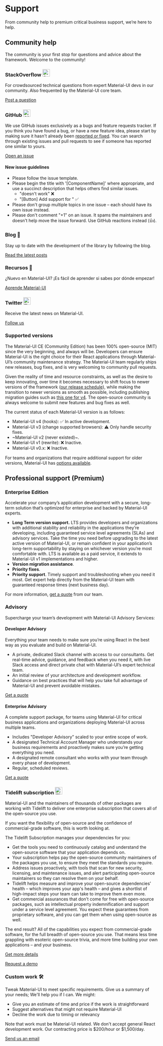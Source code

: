 # Support

<p class="description">From community help to premium critical business support, we’re here to help.</p>

## Community help

The community is your first stop for questions and advice about the framework. Welcome to the community!

### StackOverflow <img src="/static/images/logos/stackoverflow.svg" width="24" height="24" alt="StackOverflow logo" loading="lazy" />

For crowdsourced technical questions from expert Material-UI devs in our community. Also frequented by the Material-UI core team.

[Post a question](https://stackoverflow.com/questions/tagged/material-ui)

### GitHub <img src="/static/images/logos/github.svg" width="24" height="24" alt="GitHub logo" loading="lazy" />

We use GitHub issues exclusively as a bugs and feature requests tracker. If you think you have found a bug, or have a new feature idea, please start by making sure it hasn't already been [reported or fixed](https://github.com/mui-org/material-ui/issues?utf8=%E2%9C%93&q=is%3Aopen+is%3Aclosed). You can search through existing issues and pull requests to see if someone has reported one similar to yours.

[Open an issue](https://github.com/mui-org/material-ui/issues/new/choose)

#### New issue guidelines

- Please follow the issue template.
- Please begin the title with '[ComponentName]' where appropriate, and use a succinct description that helps others find similar issues. 
  - "doesn't work" ❌
  - "[Button] Add support for <some feature>" ✅
- Please don't group multiple topics in one issue – each should have its own issue instead.
- Please don't comment "+1" on an issue. It spams the maintainers and doesn't help move the issue forward. Use GitHub reactions instead (👍).

### Blog 📝

Stay up to date with the development of the library by following the blog.

[Read the latest posts](https://medium.com/material-ui/)

### Recursos 📖

¿Nuevo en Material-UI? ¡Es fácil de aprender si sabes por dónde empezar!

[Aprende Material-UI](/getting-started/learn/)

### Twitter <img src="/static/images/logos/twitter.svg" width="24" height="24" alt="Twitter logo" loading="lazy" />

Receive the latest news on Material-UI.

[Follow us](https://twitter.com/MaterialUI)

### Supported versions

The Material-UI CE (Community Edition) has been 100% open-source (MIT) since the very beginning, and always will be. Developers can ensure Material-UI is the right choice for their React applications through Material-UI’s community maintenance strategy. The Material-UI team regularly ships new releases, bug fixes, and is very welcoming to community pull requests.

Given the reality of time and resource constraints, as well as the desire to keep innovating, over time it becomes necessary to shift focus to newer versions of the framework ([our release schedule](https://material-ui.com/versions/#release-frequency)), while making the transition to newer versions as smooth as possible, including publishing migration guides such as [this one for v4](/guides/migration-v3/). The open-source community is always welcome to submit new features and bug fixes as well.

The current status of each Material-UI version is as follows:

- Material-UI v4 (hooks): ✅ In active development.
- Material-UI v3 (change supported browsers): ⚠️ Only handle security fixes.
- ~Material-UI v2 (never existed)~.
- Material-UI v1 (rewrite): ❌ Inactive.
- Material-UI v0.x: ❌ Inactive.

For teams and organizations that require additional support for older versions, Material-UI has [options available](#enterprise).

## Professional support (Premium)

### Enterprise Edition

Accelerate your company’s application development with a secure, long-term solution that’s optimized for enterprise and backed by Material-UI experts.

- **Long Term version support.** LTS provides developers and organizations with additional stability and reliability in the applications they’re developing, including guaranteed service level agreements (SLAs) and advisory services. Take the time you need before upgrading to the latest active version of Material-UI, or remain confident in your application’s long-term supportability by staying on whichever version you’re most comfortable with. LTS is available as a paid service, it extends to Material-UI v1 implementations and higher.
- **Version migration assistance**.
- **Priority fixes**.
- **Priority support**. Timely support and troubleshooting when you need it most. Get expert help directly from the Material-UI team with guaranteed response times (next business day).

For more information, [get a quote](mailto:enterprise@material-ui.com) from our team.

### Advisory

Supercharge your team’s development with Material-UI Advisory Services:

#### Developer Advisory

Everything your team needs to make sure you’re using React in the best way as you evaluate and build on Material-UI.

- A private, dedicated Slack channel with access to our consultants. Get real-time advice, guidance, and feedback when you need it, with live Slack access and direct private chat with Material-UI’s expert technical team.
- An initial review of your architecture and development workflow.
- Guidance on best practices that will help you take full advantage of Material-UI and prevent avoidable mistakes.

[Get a quote](mailto:advisory@material-ui.com)

#### Enterprise Advisory

A complete support package, for teams using Material-UI for critical business applications and organizations deploying Material-UI across multiple teams.

- Includes "Developer Advisory" scaled to your entire scope of work.
- A designated Technical Account Manager who understands your business requirements and proactively makes sure you’re getting everything you need.
- A designated remote consultant who works with your team through every phase of development.
- Regular, scheduled reviews.

[Get a quote](mailto:advisory@material-ui.com)

### Tidelift subscription <img src="/static/images/logos/tidelift.svg" width="24" height="24" alt="Tidelift logo" loading="lazy" />

Material-UI and the maintainers of thousands of other packages are working with Tidelift to deliver one enterprise subscription that covers all of the open-source you use.

If you want the flexibility of open-source and the confidence of commercial-grade software, this is worth looking at.

The Tidelift Subscription manages your dependencies for you:

- Get the tools you need to continuously catalog and understand the open-source software that your application depends on.
- Your subscription helps pay the open-source community maintainers of the packages you use, to ensure they meet the standards you require.
- Address issues proactively, with tools that scan for new security, licensing, and maintenance issues, and alert participating open-source maintainers so they can resolve them on your behalf.
- Tidelift helps measure and improve your open-source dependencies' health – which improves your app's health – and gives a shortlist of high-impact steps your team can take to improve them even more.
- Get commercial assurances that don't come for free with open-source packages, such as intellectual property indemnification and support under a service level agreement. You expect these guarantees from proprietary software, and you can get them when using open-source as well.

The end result? All of the capabilities you expect from commercial-grade software, for the full breadth of open-source you use. That means less time grappling with esoteric open-source trivia, and more time building your own applications – and your business.

[Get more details](https://tidelift.com/subscription/pkg/npm-material-ui?utm_source=material_ui&utm_medium=referral&utm_campaign=enterprise)

[Request a demo](https://tidelift.com/subscription/request-a-demo?utm_source=material_ui&utm_medium=referral&utm_campaign=enterprise)

### Custom work 🛠

Tweak Material-UI to meet specific requirements. Give us a summary of your needs; We'll help you if I can. We might:

- Give you an estimate of time and price if the work is straightforward
- Suggest alternatives that might not require Material-UI
- Decline the work due to timing or relevancy

Note that work must be Material-UI related. We don't accept general React development work. Our contracting price is $200/hour or $1,500/day.

[Send us an email](mailto:custom-work@material-ui.com)